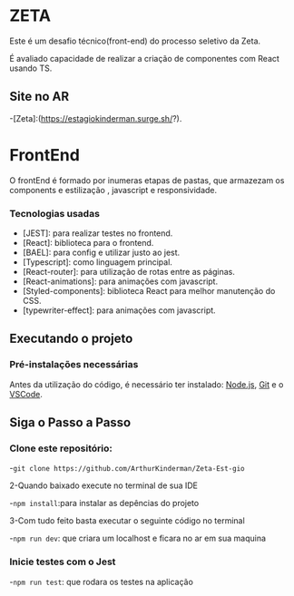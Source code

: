 # ZETA

<p>Este é um desafio técnico(front-end) do processo seletivo da Zeta.</p>
<p>É avaliado capacidade de realizar a criação de componentes com React usando TS.</p>

## Site no AR

-[Zeta]:(https://estagiokinderman.surge.sh/?).
# FrontEnd

O frontEnd é formado por inumeras etapas de pastas, que armazezam os components e estilização , javascript e responsividade. 

### Tecnologias usadas

- [JEST]: para realizar testes no frontend.
- [React]: biblioteca para o frontend.
- [BAEL]: para config e utilizar justo ao jest.
- [Typescript]: como linguagem principal.
- [React-router]: para utilização de rotas entre as páginas.
- [React-animations]: para animações com javascript.
- [Styled-components]: biblioteca React para melhor manutenção do CSS.
- [typewriter-effect]: para animações com javascript.

## Executando o projeto

### Pré-instalações necessárias

Antes da utilização do código, é necessário ter instalado:
[Node.js](https://nodejs.org/en/), [Git](https://git-scm.com) e o [VSCode](https://code.visualstudio.com/).

## Siga o Passo a Passo

### Clone este repositório:

-`git clone https://github.com/ArthurKinderman/Zeta-Est-gio`

2-Quando baixado execute no terminal de sua IDE

-`npm install`:para instalar as depências do projeto

3-Com tudo feito basta executar o seguinte código no terminal

-`npm run dev`: que criara um localhost e ficara no ar em sua maquina

### Inicie testes com o Jest

-`npm run test`: que rodara os testes na aplicação



